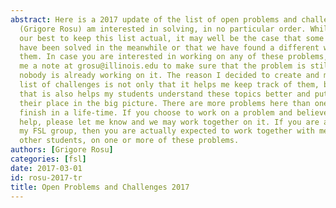```yaml
---
abstract: Here is a 2017 update of the list of open problems and challenges that I
  (Grigore Rosu) am interested in solving, in no particular order. While we are doing
  our best to keep this list actual, it may well be the case that some of the problems
  have been solved in the meanwhile or that we have found a different way to approach
  them. In case you are interested in working on any of these problems, please send
  me a note at grosu@illinois.edu to make sure that the problem is still actual and
  nobody is already working on it. The reason I decided to create and maintain this
  list of challenges is not only that it helps me keep track of them, but more importantly,
  that is also helps my students understand these topics better and put things at
  their place in the big picture. There are more problems here than one person can
  finish in a life-time. If you choose to work on a problem and believe that I can
  help, please let me know and we may work together on it. If you are a student in
  my FSL group, then you are actually expected to work together with me, and possibly
  other students, on one or more of these problems.
authors: [Grigore Rosu]
categories: [fsl]
date: 2017-03-01
id: rosu-2017-tr
title: Open Problems and Challenges 2017
---
```

